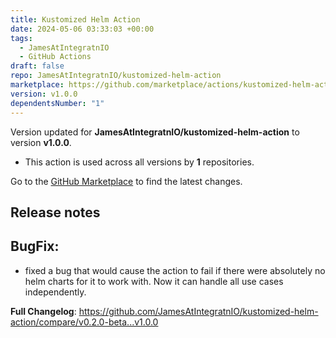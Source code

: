 ```yaml
---
title: Kustomized Helm Action
date: 2024-05-06 03:33:03 +00:00
tags:
  - JamesAtIntegratnIO
  - GitHub Actions
draft: false
repo: JamesAtIntegratnIO/kustomized-helm-action
marketplace: https://github.com/marketplace/actions/kustomized-helm-action
version: v1.0.0
dependentsNumber: "1"
---
```



Version updated for **JamesAtIntegratnIO/kustomized-helm-action** to version **v1.0.0**.
- This action is used across all versions by **1** repositories.

Go to the [GitHub Marketplace](https://github.com/marketplace/actions/kustomized-helm-action) to find the latest changes.

## Release notes

## BugFix: 
* fixed a bug that would cause the action to fail if there were absolutely no helm charts for it to work with. Now it can handle all use cases independently. 

**Full Changelog**: https://github.com/JamesAtIntegratnIO/kustomized-helm-action/compare/v0.2.0-beta...v1.0.0
